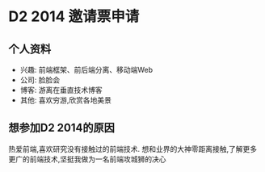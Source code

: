 # D2 2014 邀请票申请

## 个人资料

- 兴趣: 前端框架、前后端分离、移动端Web
- 公司: 脸脸会
- 博客: 游离在垂直技术博客
- 其他: 喜欢穷游,欣赏各地美景

## 想参加D2 2014的原因

热爱前端,喜欢研究没有接触过的前端技术.
想和业界的大神零距离接触,了解更多更广的前端技术,坚挺我做为一名前端攻城狮的决心
